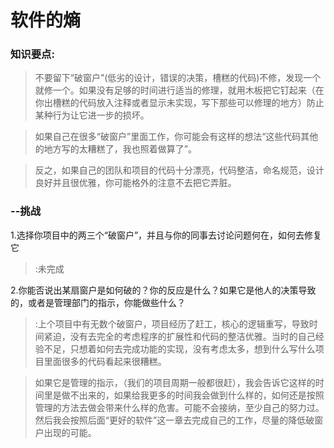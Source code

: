 # 软件的熵
### 知识要点:
> 不要留下“破窗户”(低劣的设计，错误的决策，槽糕的代码)不修，发现一个就修一个。如果没有足够的时间进行适当的修理，就用木板把它钉起来（在你出槽糕的代码放入注释或者显示未实现，写下那些可以修理的地方）防止某种行为让它进一步的损坏。

> 如果自己在很多“破窗户”里面工作，你可能会有这样的想法“这些代码其他的地方写的太糟糕了，我也照着做算了”。

> 反之，如果自己的团队和项目的代码十分漂亮，代码整洁，命名规范，设计良好并且很优雅，你可能格外的注意不去把它弄脏。

### --挑战
1.选择你项目中的两三个“破窗户”，并且与你的同事去讨论问题何在，如何去修复 它
> :未完成

2.你能否说出某扇窗户是如何破的？你的反应是什么？如果它是他人的决策导致的，或者是管理部门的指示，你能做些什么？
> :上个项目中有无数个破窗户，项目经历了赶工，核心的逻辑重写，导致时间紧迫，没有去完全的考虑程序的扩展性和代码的整洁优雅。当时的自己经验不足，只想着如何去完成功能的实现，没有考虑太多，想到什么写什么项目里面很多的代码看起来很糟糕。

>如果它是管理的指示，（我们的项目周期一般都很赶），我会告诉它这样的时间里是做不出来的，如果给我更多的时间我会做到什么样的，如何还是按照管理的方法去做会带来什么样的危害。可能不会接纳，至少自己的努力过。然后我会按照后面“更好的软件”这一章去完成自己的工作，尽量的降低破窗户出现的可能。